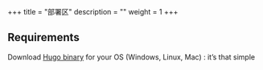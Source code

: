 +++
title = "部署区"
description = ""
weight = 1
+++

## Requirements

Download [Hugo binary](https://gohugo.io/overview/installing/) for your OS (Windows, Linux, Mac) : it’s that simple



